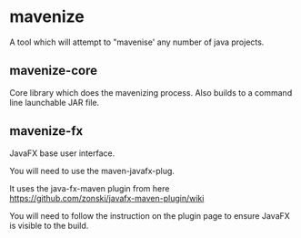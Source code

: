 mavenize
========

A tool which will attempt to "mavenise' any number of java projects. 


mavenize-core
-------------

Core library which does the mavenizing process. Also builds to a command line launchable JAR file.

mavenize-fx
-----------

JavaFX base user interface.

You will need to use the maven-javafx-plug.

It uses the java-fx-maven plugin from here https://github.com/zonski/javafx-maven-plugin/wiki

You will need to follow the instruction on the plugin page to ensure JavaFX is visible to the build.
